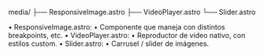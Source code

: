 media/
├── ResponsiveImage.astro
├── VideoPlayer.astro
└── Slider.astro



•	ResponsiveImage.astro:
	•	Componente que maneja <picture> con distintos breakpoints, etc.
•	VideoPlayer.astro:
	•	Reproductor de video nativo, con estilos custom.
•	Slider.astro:
	•	Carrusel / slider de imágenes.